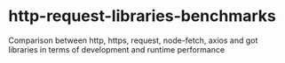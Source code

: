 # http-request-libraries-benchmarks
Comparison between http, https, request, node-fetch, axios and got libraries in terms of development and runtime performance
